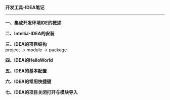 **开发工具-IDEA笔记**


----------


**一、集成开发环境IDE的概述**  
  
**二、IntelliJ-IDEA的安装**   
  
**三、IDEA的项目结构**  
project -> module -> package  
  
**四、IDEA的HelloWorld**  
  
**五、IDEA的基本配置**  
  
**六、IDEA的常用快捷键**  
  
**七、IDEA的项目关闭打开与模块导入**  
  